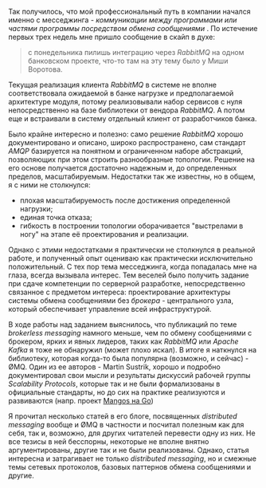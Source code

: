 Так получилось, что мой профессиональный путь в компании начался именно с месседжинга - *коммуникации между программами или частями программы посредством обмена сообщениями* . По истечение первых трех недель мне пришло сообщение в скайп в духе:

> с понедельника пилишь интеграцию через *RabbitMQ* на одном банковском проекте, что-то там на эту тему было у Миши Воротова.

Текущая реализация клиента *RabbitMQ* в системе не вполне соответствовала ожидаемой в банке нагрузке и предполагаемой архитектуре модуля, потому реализовывали набор сервисов с нуля непосредственно на базе библиотеки от вендора *RabbitMQ*. А потом еще и встраивали в систему отдельный клиент от разработчиков банка.  

Было крайне интересно и полезно: само решение *RabbitMQ* хорошо документировано и описано, широко распространено, сам стандарт *AMQP* базируется на понятном и ограниченном наборе абстракций, позволяющих при этом строить разнообразные топологии. Решение на его основе получается достаточно надежным и, до определенных пределов, масштабируемым. Недостатки так же известны, но в общем, я с ними не столкнулся:
  - плохая масштабируемость после достижения определенной нагрузки;
  - единая точка отказа;
  - гибкость в построении топологии оборачивается "выстрелами в ногу" на этапе её проектирования и реализации.

Однако с этими недостатками я практически не столкнулся в реальной работе, и полученный опыт оцениваю как практически исключительно положительный. С тех пор тема месседжинга, когда попадалась мне на глаза, всегда вызывала интерес. Тем веселей было получить задание при сдаче компетенции по серверной разработке, непосредственно связанное с предметом интереса: проектирование архитектуры системы обмена сообщениями без *брокера* - центрального узла, который обеспечивает управление всей инфраструктурой.

В ходе работы над заданием выяснилось, что публикаций по теме *brokerless messaging* намного меньше, чем по обмену сообщениями с брокером, ярких и явных лидеров, таких как *RabbitMQ* или *Apache Kafka* я тоже не обнаружил (может плохо искал). В итоге я наткнулся на библиотеку, которая когда-то была популярна (возможно, и сейчас) - ØMQ. Один из ее авторов - Martin Sustrik, хорошо и подробно документировал свои мысли и результаты дискуссий рабочей группы *Scalability Protocols*, которые так и не были формализованы в официальные стандарты, но до сих на практике реализуются и развиваются (напр. проект [Mangos на Go](https://github.com/nanomsg/mangos))

Я прочитал несколько статей в его блоге, посвященных *distributed messaging* вообще и ØMQ в частности и посчитал полезным как для себя, так и, возможно, для других читателей перевести одну из них. Не все тезисы в ней бесспорны, некоторые не вполне внятно аргументированы, другие так и не были реализованы. Однако, статья интересна и затрагивает не только *distributed messaging*, но и смежные темы сетевых протоколов, базовых паттернов обмена сообщениями и другие.